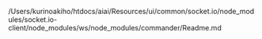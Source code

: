 /Users/kurinoakiho/htdocs/aiai/Resources/ui/common/socket.io/node_modules/socket.io-client/node_modules/ws/node_modules/commander/Readme.md